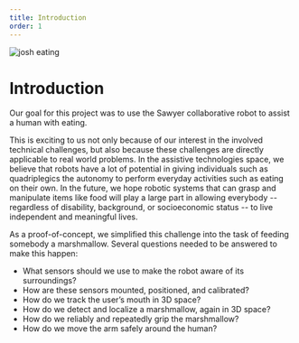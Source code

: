 ```yaml
---
title: Introduction
order: 1
---
```


<!-- <iframe class="video" src="https://www.youtube.com/embed/7qmvjB_mxrE" frameborder="0" gesture="media" allow="encrypted-media" allowfullscreen></iframe>
*This video should be moved down, and we should just put a photo here. Maybe one of the ones Brent drew*-->

![josh eating](https://i.imgur.com/g5M2goS.jpg?1)

# Introduction

<!--
Describe the end goal of your project.
Why is this an interesting project? What interesting problems do you need to solve to make your solution work?
In what real-world robotics applications could the work from your project be useful?
-->

Our goal for this project was to use the Sawyer collaborative robot to assist a human with eating.

This is exciting to us not only because of our interest in the involved technical challenges, but also because these challenges are directly applicable to real world problems. In the assistive technologies space, we believe that robots have a lot of potential in giving individuals such as quadriplegics the autonomy to perform everyday activities such as eating on their own. In the future, we hope robotic systems that can grasp and manipulate items like food will play a large part in allowing everybody -- regardless of disability, background, or socioeconomic status -- to live independent and meaningful lives.

As a proof-of-concept, we simplified this challenge into the task of feeding somebody a marshmallow.
Several questions needed to be answered to make this happen:
- What sensors should we use to make the robot aware of its surroundings?
- How are these sensors mounted, positioned, and calibrated?
- How do we track the user’s mouth in 3D space?
- How do we detect and localize a marshmallow, again in 3D space?
- How do we reliably and repeatedly grip the marshmallow?
- How do we move the arm safely around the human?
